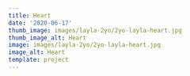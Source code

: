 ```yaml
--- 
title: Heart
date: '2020-06-17'
thumb_image: images/layla-2yo/2yo-layla-heart.jpg
thumb_image_alt: Heart
image: images/layla-2yo/2yo-layla-heart.jpg
image_alt: Heart
template: project
---
```


